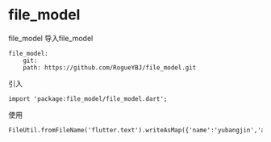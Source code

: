 # file_model
file_model
导入file_model
```
file_model: 
    git: 
	path: https://github.com/RogueYBJ/file_model.git
```
引入
```
import 'package:file_model/file_model.dart';
```
使用
```
FileUtil.fromFileName('flutter.text').writeAsMap({'name':'yubangjin','age':25,'height':178.5});
```





